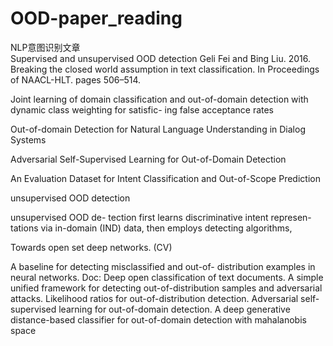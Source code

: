 # OOD-paper_reading
NLP意图识别文章\
Supervised and unsupervised OOD detection
Geli Fei and Bing Liu. 2016. Breaking the closed world assumption in text classification. In Proceedings of NAACL-HLT. pages 506–514. 

Joint learning of domain classification and out-of-domain detection with dynamic class weighting for satisfic- ing false acceptance rates

Out-of-domain Detection for Natural Language
Understanding in Dialog Systems

Adversarial Self-Supervised Learning for Out-of-Domain Detection

An Evaluation Dataset for Intent Classification and Out-of-Scope Prediction


unsupervised OOD detection 

unsupervised OOD de- tection first learns discriminative intent represen- tations via in-domain (IND) data, then employs detecting algorithms,

Towards open set deep networks. (CV)

A baseline for detecting misclassified and out-of- distribution examples in neural networks.
Doc: Deep open classification of text documents. 
A simple unified framework for detecting out-of-distribution samples and adversarial attacks.
Likelihood ratios for out-of-distribution detection.
Adversarial self-supervised learning for out-of-domain detection.
A deep generative distance-based classifier for out-of-domain detection with mahalanobis space
